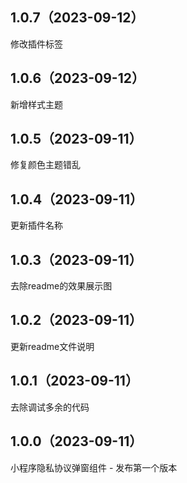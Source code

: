 ## 1.0.7（2023-09-12）
修改插件标签
## 1.0.6（2023-09-12）
新增样式主题
## 1.0.5（2023-09-11）
修复颜色主题错乱
## 1.0.4（2023-09-11）
更新插件名称
## 1.0.3（2023-09-11）
去除readme的效果展示图
## 1.0.2（2023-09-11）
更新readme文件说明
## 1.0.1（2023-09-11）
去除调试多余的代码
## 1.0.0（2023-09-11）
小程序隐私协议弹窗组件 - 发布第一个版本
